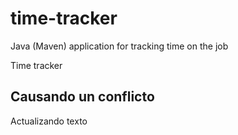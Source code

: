 # time-tracker
Java (Maven) application for tracking time on the job

Time tracker

## Causando un conflicto
Actualizando texto
